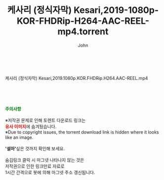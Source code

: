 ﻿---
layout: post
title:  "케사리 (정식자막) Kesari,2019-1080p-KOR-FHDRip-H264-AAC-REEL-mp4.torrent"
author: John
categories: [ 영화 ]
tags: [  ]
image:  
description: "케사리 (정식자막) Kesari,2019-1080p-KOR-FHDRip-H264-AAC-REEL-mp4 torrent 정보 공유"
toc: true
toc_sticky: true
---

<br>
<div class="view-img">
<a class="view_image" href="https://torrentmobile60.com/bbs/view_image.php?fn=%2Fdata%2Ffile%2Fmovie%2F3659260999_dhnoKUlV_1d841af848836c59ff46c7877ab8fc81b9ea8f1e.jpg" target="_blank"><img alt="" class="img-tag" content="https://torrentmobile60.com/data/file/movie/3659260999_dhnoKUlV_1d841af848836c59ff46c7877ab8fc81b9ea8f1e.jpg" itemprop="image" src="https://torrentmobile60.com/data/file/movie/3659260999_dhnoKUlV_1d841af848836c59ff46c7877ab8fc81b9ea8f1e.jpg"/></a><a class="view_image" href="https://torrentmobile60.com/bbs/view_image.php?fn=%2Fdata%2Ffile%2Fmovie%2F3659260999_35Ea10Hc_15dad9019c80b8a98fd443d1647c6cec5268b792.jpg" target="_blank"><img alt="" class="img-tag" content="https://torrentmobile60.com/data/file/movie/3659260999_35Ea10Hc_15dad9019c80b8a98fd443d1647c6cec5268b792.jpg" itemprop="image" src="https://torrentmobile60.com/data/file/movie/3659260999_35Ea10Hc_15dad9019c80b8a98fd443d1647c6cec5268b792.jpg"/></a></div><div class="view-content" itemprop="description">
<p>케사리 (정식자막) Kesari,2019.1080p.KOR.FHDRip.H264.AAC-REEL.mp4<br/></p> </div>
    
<br><br><br>
<p data-ke-size="size16"><b><span style="color: green;">주의사항</span></b><br /><br />※저작권 문제로 인해 토렌트 다운로드 링크는<br /><b><span style="color: red;">유사 이미지</span></b>에 숨겨뒀습니다.<br />※Due to copyright issues, the torrent download link is hidden where it looks like an image.<br /><br /><b>'설마'</b>싶은 것까지 확인해 보세요.<br /><br />숨김링크 클릭 시 마그넷 나타나지 않는 것은<br />저작권으로 인한 링크만료 자료로<br />1시간 간격으로 봇에 의해 마그넷 주소 갱신됩니다.</p>
